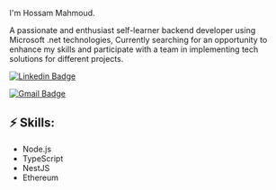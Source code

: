 I'm Hossam Mahmoud.

A passionate and enthusiast self-learner backend developer using Microsoft .net technologies, Currently searching for an opportunity to enhance my skills and participate with a team in implementing tech solutions for different projects.


[![Linkedin Badge](https://img.shields.io/badge/-LinkedIn-blue?style=flat-square&logo=Linkedin&logoColor=white&link=https://www.linkedin.com/in/hossam-mahmod-738591225)]([https://www.linkedin.com/in/hossam-mahmod-738591225/])


[![Gmail Badge](https://img.shields.io/badge/-Gmail-d14836?style=flat-square&logo=Gmail&logoColor=white&link=mail@hossam.eladham123@gmail.com)](mailto:mail@hossam.eladham123@gmail.com)

## ⚡ Skills:
- Node.js
- TypeScript
- NestJS
- Ethereum

